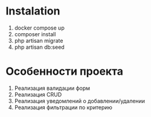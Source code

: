 # Instalation
1. docker compose up
2. composer install
3. php artisan migrate
4. php artisan db:seed

# Особенности проекта

1. Реализация валидации форм
2. Реализация CRUD
3. Реализация уведомлений о добавлении/удалении
4. Реализация фильтрации по критерию

